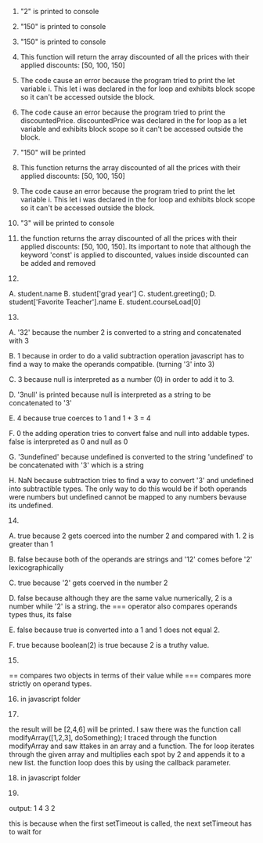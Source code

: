 1. "2" is printed to console

2. "150" is printed to console

3. "150" is printed to console
   
4. This function will return the array discounted of all the prices with 
their applied discounts: [50, 100, 150]


5. The code cause an error because the program tried to print the let variable 
   i. This let i was declared in the for loop and exhibits block scope so it 
   can't be accessed outside the block.

6.  The code cause an error because the program tried to print the
   discountedPrice. discountedPrice was declared in the for loop as a let 
   variable and exhibits block scope so it can't be accessed outside the block.

7.  "150" will be printed 
   
8.  This function returns the array discounted of all the prices with 
their applied discounts: [50, 100, 150]

9. The code cause an error because the program tried to print the let variable 
   i. This let i was declared in the for loop and exhibits block scope so it 
   can't be accessed outside the block.

10. "3" will be printed to console

11. the function returns the array discounted of all the prices with 
their applied discounts: [50, 100, 150]. Its important to note that although
the keyword 'const' is applied to discounted, values inside discounted can be 
added and removed

12. 
A. student.name
B. student['grad year']
C. student.greeting();
D. student['Favorite Teacher'].name
E. student.courseLoad[0]

13. 
A. '32' 
because the number 2 is converted to a string and concatenated with 3

B. 1 
because in order to do a valid subtraction operation javascript has to find 
a way to make the operands compatible. (turning '3' into 3)

C. 3 
because null is interpreted as a number (0) in order to add it to 3.

D. '3null'
is printed because null is interpreted as a string to be concatenated to '3'

E. 4 
because true coerces to 1 and 1 + 3 = 4

F. 0
the adding operation tries to convert false and null into addable types. 
false is interpreted as 0 and null as 0

G.
'3undefined' 
because undefined is converted to the string 'undefined' to be concatenated 
with '3' which is a string

H. NaN
because subtraction tries to find a way to convert '3' and undefined into 
subtractible types. The only way to do this would be if both operands were 
numbers but undefined cannot be mapped to any numbers bevause its undefined.

14. 
A. true
because 2 gets coerced into the number 2 and compared with 1. 2 is greater than 1

B. false
because both of the operands are strings and '12' comes before '2' lexicographically

C. true 
because '2' gets coerved in the number 2

D. false
because although they are the same value numerically, 2 is a number while '2' is
a string. the === operator also compares operands types thus, its false

E. false
because true is converted into a 1 and 1 does not equal 2.

F. true
because boolean(2) is true because 2 is a truthy value.

15. 
== compares two objects in terms of their value while === compares more strictly
on operand types.

16. in javascript folder
    

17. 
the result will be [2,4,6] will be printed.
I saw there was the function call modifyArray([1,2,3], doSomething);
I traced through the function modifyArray and saw ittakes in an array and a 
function. The for loop iterates through the given array and multiplies each spot
by 2 and appends it to a new list. the function loop does this by using the 
callback parameter.

18. in javascript folder

19. 
output:
1
4
3
2

this is because when the first setTimeout is called, the next setTimeout has to wait for 